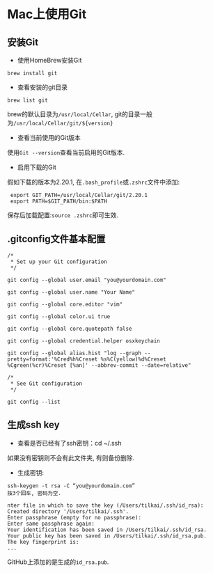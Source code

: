 # Mac上使用Git

## 安装Git

- 使用HomeBrew安装Git

```
brew install git
```

- 查看安装的git目录

```
brew list git
```

brew的默认目录为`/usr/local/Cellar`, git的目录一般为`/usr/local/Cellar/git/${version}`

- 查看当前使用的Git版本

使用`Git --version`查看当前启用的Git版本.

- 启用下载的Git

假如下载的版本为2.20.1, 在`.bash_profile`或`.zshrc`文件中添加:

```
 export GIT_PATH=/usr/local/Cellar/git/2.20.1
 export PATH=$GIT_PATH/bin:$PATH
```

保存后加载配置:`source .zshrc`即可生效.

## .gitconfig文件基本配置

```
/* 
 * Set up your Git configuration 
 */

git config --global user.email "you@yourdomain.com"

git config --global user.name "Your Name"

git config --global core.editor "vim"

git config --global color.ui true

git config --global core.quotepath false

git config --global credential.helper osxkeychain

git config --global alias.hist "log --graph --pretty=format:'%Cred%h%Creset %s%C(yellow)%d%Creset %Cgreen(%cr)%Creset [%an]' --abbrev-commit --date=relative"

/* 
 * See Git configuration 
 */

git config --list
```

## 生成ssh key

- 查看是否已经有了ssh密钥：cd ~/.ssh

如果没有密钥则不会有此文件夹, 有则备份删除.

- 生成密钥:

```
ssh-keygen -t rsa -C “you@yourdomain.com”
按3个回车, 密码为空.

nter file in which to save the key (/Users/tilkai/.ssh/id_rsa):
Created directory '/Users/tilkai/.ssh'.
Enter passphrase (empty for no passphrase):
Enter same passphrase again:
Your identification has been saved in /Users/tilkai/.ssh/id_rsa.
Your public key has been saved in /Users/tilkai/.ssh/id_rsa.pub.
The key fingerprint is:
...
```

GitHub上添加的是生成的`id_rsa.pub`.



